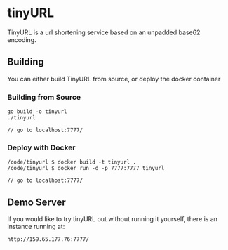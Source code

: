 # tinyURL
TinyURL is a url shortening service based on an unpadded base62 encoding.


## Building
You can either build TinyURL from source, or deploy the docker container

### Building from Source
```
go build -o tinyurl
./tinyurl

// go to localhost:7777/
```

### Deploy with Docker
```
/code/tinyurl $ docker build -t tinyurl .
/code/tinyurl $ docker run -d -p 7777:7777 tinyurl

// go to localhost:7777/
```

## Demo Server
If you would like to try tinyURL out without running it yourself, there is an instance running at:
```
http://159.65.177.76:7777/
```
